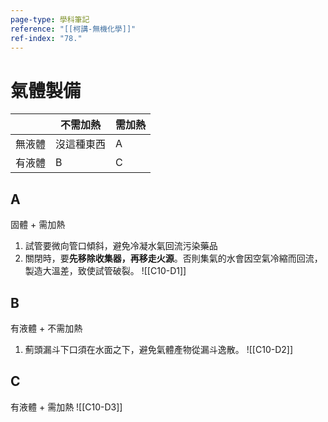 ```yaml
---
page-type: 學科筆記
reference: "[[柯講-無機化學]]"
ref-index: "78."
---
```

# 氣體製備
|     | 不需加熱  | 需加熱 |
| --- | ----- | --- |
| 無液體 | 沒這種東西 | A   |
| 有液體 | B     | C   |
## A
固體 + 需加熱
1. 試管要微向管口傾斜，避免冷凝水氣回流污染藥品
2. 關閉時，要**先移除收集器，再移走火源**。否則集氣的水會因空氣冷縮而回流，製造大溫差，致使試管破裂。
![[C10-D1]]
## B
有液體 + 不需加熱
1. 薊頭漏斗下口須在水面之下，避免氣體產物從漏斗逸散。
![[C10-D2]]
## C
有液體 + 需加熱
![[C10-D3]]